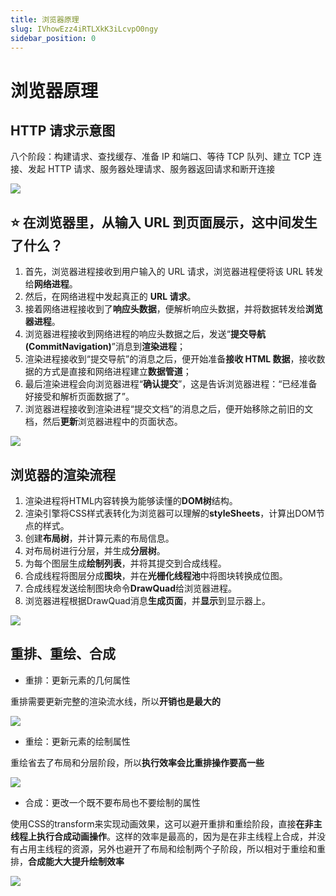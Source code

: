 ```yaml
---
title: 浏览器原理
slug: IVhowEzz4iRTLXkK3iLcvpO0ngy
sidebar_position: 0
---
```



# 浏览器原理

## <b>HTTP 请求示意图</b>

八个阶段：构建请求、查找缓存、准备 IP 和端口、等待 TCP 队列、建立 TCP 连接、发起 HTTP 请求、服务器处理请求、服务器返回请求和断开连接

<img src="/assets/FBE5bKHOFoJpV5xavCdcBa8znxc.png" src-width="1142" src-height="423" align="center"/>

## <b>⭐️ 在浏览器里，从输入 URL 到页面展示，这中间发生了什么？</b>

1. 首先，浏览器进程接收到用户输入的 URL 请求，浏览器进程便将该 URL 转发给<b>网络进程</b>。
2. 然后，在网络进程中发起真正的 <b>URL 请求</b>。
3. 接着网络进程接收到了<b>响应头数据</b>，便解析响应头数据，并将数据转发给<b>浏览器进程</b>。
4. 浏览器进程接收到网络进程的响应头数据之后，发送“<b>提交导航 (CommitNavigation)</b>”消息到<b>渲染进程</b>；
5. 渲染进程接收到“提交导航”的消息之后，便开始准备<b>接收 HTML 数据</b>，接收数据的方式是直接和网络进程建立<b>数据管道</b>；
6. 最后渲染进程会向浏览器进程“<b>确认提交</b>”，这是告诉浏览器进程：“已经准备好接受和解析页面数据了”。
7. 浏览器进程接收到渲染进程“提交文档”的消息之后，便开始移除之前旧的文档，然后<b>更新</b>浏览器进程中的页面状态。

<img src="/assets/CWWybq6GBoe4dkxa8t5cMgZvned.png" src-width="1142" src-height="478" align="center"/>

## 浏览器的渲染流程

1. 渲染进程将HTML内容转换为能够读懂的<b>DOM树</b>结构。
2. 渲染引擎将CSS样式表转化为浏览器可以理解的<b>styleSheets</b>，计算出DOM节点的样式。
3. 创建<b>布局树</b>，并计算元素的布局信息。
4. 对布局树进行分层，并生成<b>分层树</b>。
5. 为每个图层生成<b>绘制列表</b>，并将其提交到合成线程。
6. 合成线程将图层分成<b>图块</b>，并在<b>光栅化线程池</b>中将图块转换成位图。
7. 合成线程发送绘制图块命令<b>DrawQuad</b>给浏览器进程。
8. 浏览器进程根据DrawQuad消息<b>生成页面</b>，并<b>显示</b>到显示器上。

<img src="/assets/M5m2bEvpeo6p8CxtGxDch8s3nrh.png" src-width="1142" src-height="745" align="center"/>

## 重排、重绘、合成

- 重排：更新元素的几何属性

重排需要更新完整的渲染流水线，所以<b>开销也是最大的</b>

<img src="/assets/Y060bglcLoKAxAxnQkTcX4EnnKg.png" src-width="1142" src-height="318" align="center"/>

- 重绘：更新元素的绘制属性

重绘省去了布局和分层阶段，所以<b>执行效率会比重排操作要高一些</b>

<img src="/assets/QFC4b18cYoHSmZx97fkcdUSenOe.png" src-width="1142" src-height="286" align="center"/>

- 合成：更改一个既不要布局也不要绘制的属性

使用CSS的transform来实现动画效果，这可以避开重排和重绘阶段，直接<b>在非主线程上执行合成动画操作</b>。这样的效率是最高的，因为是在非主线程上合成，并没有占用主线程的资源，另外也避开了布局和绘制两个子阶段，所以相对于重绘和重排，<b>合成能大大提升绘制效率</b>

<img src="/assets/CNltbrSOToFA3yx9rhCcflutnKe.png" src-width="1142" src-height="270" align="center"/>


